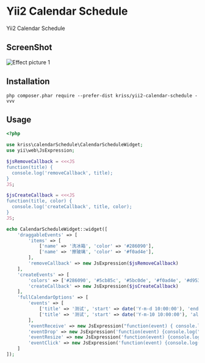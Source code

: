 Yii2 Calendar Schedule
======================
Yii2 Calendar Schedule

ScreenShot
------------
![Effect picture 1](https://github.com/krissss/yii2-calendar-schedule/blob/master/src/screenshot.png "Effect picture 1")  

Installation
------------

```
php composer.phar require --prefer-dist kriss/yii2-calendar-schedule -vvv
```

Usage
-----

```php
<?php

use kriss\calendarSchedule\CalendarScheduleWidget;
use yii\web\JsExpression;

$jsRemoveCallback = <<<JS
function(title) {
  console.log('removeCallback', title);
}
JS;

$jsCreateCallback = <<<JS
function(title, color) {
  console.log('createCallback', title, color);
}
JS;

echo CalendarScheduleWidget::widget([
    'draggableEvents' => [
        'items' => [
            ['name' => '洗冰箱', 'color' => '#286090'],
            ['name' => '擦玻璃', 'color' => '#f0ad4e'],
        ],
        'removeCallback' => new JsExpression($jsRemoveCallback)
    ],
    'createEvents' => [
        'colors' => ['#286090', '#5cb85c', '#5bc0de', '#f0ad4e', '#d9534f'],
        'createCallback' => new JsExpression($jsCreateCallback)
    ],
    'fullCalendarOptions' => [
        'events' => [
            ['title' => '测试', 'start' => date('Y-m-d 10:00:00'), 'end' => date('Y-m-d 20:00:00'), 'color' => '#286090'],
            ['title' => '测试', 'start' => date('Y-m-10 10:00:00'), 'allDay' => true, 'color' => '#5bc0de'],
        ],
        'eventReceive' => new JsExpression("function(event) { console.log('eventReceive', event) }"),
        'eventDrop' => new JsExpression('function(event) {console.log("eventDrop", event)}'),
        'eventResize' => new JsExpression('function(event) {console.log("eventResize", event)}'),
        'eventClick' => new JsExpression('function(event) {console.log("eventClick", event)}'),
    ]
]);
```
